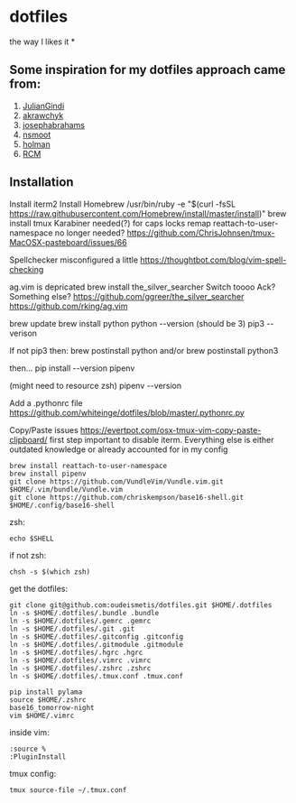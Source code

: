 # dotfiles
the way I likes it *

## Some inspiration for my dotfiles approach came from: 
1. [JulianGindi](https://github.com/JulianGindi/dotfiles)
1. [akrawchyk](https://github.com/akrawchyk/dotfiles)
1. [josephabrahams](https://github.com/josephabrahams/dotfiles)
1. [nsmoot](https://github.com/nsmoot/dotfiles)
1. [holman](https://github.com/holman/dotfiles)
1. [RCM](https://github.com/thoughtbot/rcm)

## Installation

Install iterm2
Install Homebrew
/usr/bin/ruby -e "$(curl -fsSL https://raw.githubusercontent.com/Homebrew/install/master/install)"
brew install tmux
Karabiner needed(?) for caps locks remap
reattach-to-user-namespace no longer needed?
https://github.com/ChrisJohnsen/tmux-MacOSX-pasteboard/issues/66

Spellchecker misconfigured a little
https://thoughtbot.com/blog/vim-spell-checking

ag.vim is depricated
brew install the_silver_searcher
Switch toooo Ack? Something else?
https://github.com/ggreer/the_silver_searcher
https://github.com/rking/ag.vim

brew update
brew install python
python --version (should be 3)
pip3 --verison

If not pip3 then:
brew postinstall python
and/or
brew postinstall python3

then...
pip install --version pipenv

(might need to resource zsh)
pipenv --version

Add a .pythonrc file
https://github.com/whiteinge/dotfiles/blob/master/.pythonrc.py

Copy/Paste issues
https://evertpot.com/osx-tmux-vim-copy-paste-clipboard/
first step important to disable iterm. Everything else is either outdated knowledge or already accounted for in my config


```
brew install reattach-to-user-namespace
brew install pipenv
git clone https://github.com/VundleVim/Vundle.vim.git $HOME/.vim/bundle/Vundle.vim
git clone https://github.com/chriskempson/base16-shell.git $HOME/.config/base16-shell
```

zsh:
```
echo $SHELL
```

if not zsh:
```
chsh -s $(which zsh)
```

get the dotfiles:
```
git clone git@github.com:oudeismetis/dotfiles.git $HOME/.dotfiles
ln -s $HOME/.dotfiles/.bundle .bundle
ln -s $HOME/.dotfiles/.gemrc .gemrc
ln -s $HOME/.dotfiles/.git .git
ln -s $HOME/.dotfiles/.gitconfig .gitconfig
ln -s $HOME/.dotfiles/.gitmodule .gitmodule
ln -s $HOME/.dotfiles/.hgrc .hgrc
ln -s $HOME/.dotfiles/.vimrc .vimrc
ln -s $HOME/.dotfiles/.zshrc .zshrc
ln -s $HOME/.dotfiles/.tmux.conf .tmux.conf

pip install pylama
source $HOME/.zshrc
base16_tomorrow-night
vim $HOME/.vimrc
```

inside vim:
```
:source %
:PluginInstall
```

tmux config:
```
tmux source-file ~/.tmux.conf
```

